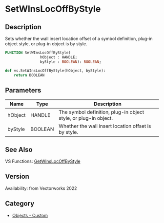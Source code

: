 # SetWInsLocOffByStyle

## Description
Sets whether the wall insert location offset of a symbol definition, plug-in object style, or plug-in object is by style.

```pascal
FUNCTION SetWInsLocOffByStyle(
				hObject : HANDLE;
				byStyle : BOOLEAN): BOOLEAN;
```

```python
def vs.SetWInsLocOffByStyle(hObject, byStyle):
    return BOOLEAN
```

## Parameters
|Name|Type|Description|
|---|---|---|
|hObject|HANDLE|The symbol definition, plug-in object style, or plug-in object.|
|byStyle|BOOLEAN|Whether the wall insert location offset is by style.|

## See Also
VS Functions:
[GetWInsLocOffByStyle](GetWInsLocOffByStyle.md)

## Version
Availability: from Vectorworks 2022

## Category
* [Objects - Custom](../Categories/Objects%20-%20Custom.md)
